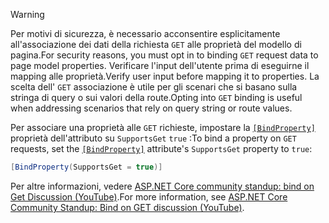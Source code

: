 > [!WARNING]
> <span data-ttu-id="4b14f-101">Per motivi di sicurezza, è necessario acconsentire esplicitamente all'associazione dei dati della richiesta `GET` alle proprietà del modello di pagina.</span><span class="sxs-lookup"><span data-stu-id="4b14f-101">For security reasons, you must opt in to binding `GET` request data to page model properties.</span></span> <span data-ttu-id="4b14f-102">Verificare l'input dell'utente prima di eseguirne il mapping alle proprietà.</span><span class="sxs-lookup"><span data-stu-id="4b14f-102">Verify user input before mapping it to properties.</span></span> <span data-ttu-id="4b14f-103">La scelta dell' `GET` associazione è utile per gli scenari che si basano sulla stringa di query o sui valori della route.</span><span class="sxs-lookup"><span data-stu-id="4b14f-103">Opting into `GET` binding is useful when addressing scenarios that rely on query string or route values.</span></span>
>
> <span data-ttu-id="4b14f-104">Per associare una proprietà alle `GET` richieste, impostare la [`[BindProperty]`](xref:Microsoft.AspNetCore.Mvc.BindPropertyAttribute) proprietà dell'attributo su `SupportsGet` `true` :</span><span class="sxs-lookup"><span data-stu-id="4b14f-104">To bind a property on `GET` requests, set the [`[BindProperty]`](xref:Microsoft.AspNetCore.Mvc.BindPropertyAttribute) attribute's `SupportsGet` property to `true`:</span></span>
>
> ```csharp
> [BindProperty(SupportsGet = true)]
> ```
>
> <span data-ttu-id="4b14f-105">Per altre informazioni, vedere [ASP.NET Core community standup: bind on Get Discussion (YouTube)](https://www.youtube.com/watch?v=p7iHB9V-KVU&feature=youtu.be&t=54m27s).</span><span class="sxs-lookup"><span data-stu-id="4b14f-105">For more information, see [ASP.NET Core Community Standup: Bind on GET discussion (YouTube)](https://www.youtube.com/watch?v=p7iHB9V-KVU&feature=youtu.be&t=54m27s).</span></span>
